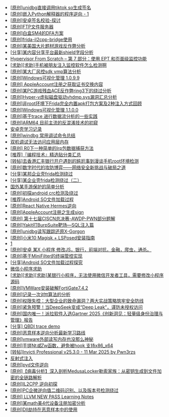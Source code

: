 + [[原创]unidbg直接调用tiktok so生成签名](https://bbs.kanxue.com/thread-285623.htm)
+ [[原创]嵌入Python解释器的程序逆向 - 1](https://bbs.kanxue.com/thread-282085.htm)
+ [[原创]安卓签名校验-探讨](https://bbs.kanxue.com/thread-285647.htm)
+ [[原创]FTP文件服务器](https://bbs.kanxue.com/thread-284621.htm)
+ [[原创]白盒SM4的DFA方案](https://bbs.kanxue.com/thread-285292.htm)
+ [[原创]frida-il2cpp-bridge使用](https://bbs.kanxue.com/thread-285707.htm)
+ [[原创]某美国大片题材游戏反作弊分析](https://bbs.kanxue.com/thread-285956.htm)
+ [[分享]某内容分享平台最新shield字段分析](https://bbs.kanxue.com/thread-285929.htm)
+ [Hypervisor From Scratch – 第 7 部分：使用 EPT 和页面级监控功能](https://bbs.kanxue.com/thread-281153.htm)
+ [[求助][求助]手机被朋友注入监控软件怎么检测啊](https://bbs.kanxue.com/thread-285970.htm)
+ [[原创]某大厂风控sdk vmp算法分析](https://bbs.kanxue.com/thread-285954.htm)
+ [[原创]Windows可视化管理 1.0.9.9](https://bbs.kanxue.com/thread-284075.htm)
+ [[原创] AppleAccount注册之获取证书交换内容](https://bbs.kanxue.com/thread-285944.htm)
+ [[原创]某PC游戏残血ACE反作弊ring3下的绕过分析](https://bbs.kanxue.com/thread-284667.htm)
+ [[原创]Hyper-v虚拟磁盘驱动vhdmp.sys漏洞汇总分析](https://bbs.kanxue.com/thread-285976.htm)
+ [[原创]非root环境下Frida完全内置apk打包方案及2种注入方式回顾](https://bbs.kanxue.com/thread-284482.htm)
+ [[原创]Windows可视化管理 1.1.0.0](https://bbs.kanxue.com/thread-284075.htm)
+ [[原创]基于trace 进行数据流分析的一些实践](https://bbs.kanxue.com/thread-285243.htm)
+ [[原创]ARM64 目前主流的反混淆技术的初窥](https://bbs.kanxue.com/thread-285567.htm)
+ [安卓壳学习记录](https://bbs.kanxue.com/thread-285870.htm)
+ [[原创]windbg 常用调试命令总结](https://bbs.kanxue.com/thread-285980.htm)
+ [双机调试无法访问应用层内存](https://bbs.kanxue.com/thread-285979.htm)
+ [[原创] R0下一种简单的Irp包数据捕获方法](https://bbs.kanxue.com/thread-285317.htm)
+ [[推荐]『编程技术』精选贴分类汇总](https://bbs.kanxue.com/thread-227176.htm)
+ [[转帖]去香港汇丰银行开户遇到的尴尬事到漫谈手机root环境检测](https://bbs.kanxue.com/thread-285754.htm)
+ [[原创]数字时代的攻防博弈——网络安全新挑战与破局之道](https://bbs.kanxue.com/thread-285978.htm)
+ [[分享]某邦企业壳frida检测绕过](https://bbs.kanxue.com/thread-285932.htm)
+ [[分享]某企业壳frida检测绕过（二）](https://bbs.kanxue.com/thread-285964.htm)
+ [国外某手游保护的简单分析](https://bbs.kanxue.com/thread-277241.htm)
+ [[原创]初探android crc检测及绕过](https://bbs.kanxue.com/thread-285790.htm)
+ [[推荐]Android SO文件加载过程](https://bbs.kanxue.com/thread-285818.htm)
+ [[原创]React Native Hermes逆向](https://bbs.kanxue.com/thread-283616.htm)
+ [[原创]AppleAccount注册之生成sign](https://bbs.kanxue.com/thread-285959.htm)
+ [[原创] 第十七届CISCN总决赛-AWDP-PWN部分题解](https://bbs.kanxue.com/thread-282603.htm)
+ [[原创]Yakit打BurpSuite靶场—SQL注入篇](https://bbs.kanxue.com/thread-285984.htm)
+ [[原创]unidbg读写跟踪还原X-Gorgon](https://bbs.kanxue.com/thread-285586.htm)
+ [[原创]小米10 Magisk + LSPosed安装指南](https://bbs.kanxue.com/thread-285114.htm)
+ [1](https://bbs.kanxue.com/thread-285987.htm)
+ [[原创]安卓 某X 小程序 修改JS，银行，前端对抗，金融，爬虫，通杀。](https://bbs.kanxue.com/thread-285986.htm)
+ [[原创]基于MiniFilter的终端管控实现](https://bbs.kanxue.com/thread-285447.htm)
+ [[分享]Android  SO文件加载过程探究](https://bbs.kanxue.com/thread-285788.htm)
+ [微信小程序求助](https://bbs.kanxue.com/thread-282874.htm)
+ [[求助][求助][求助]某银行小程序，无法使用微信开发者工具，需要修改小程序源码](https://bbs.kanxue.com/thread-283453.htm)
+ [[原创]VMWare安装破解FortiGate7.4.2](https://bbs.kanxue.com/thread-284794.htm)
+ [[原创]记录一次对tt算法的分析](https://bbs.kanxue.com/thread-285955.htm)
+ [[原创]权限失控：大型企业的致命漏洞？两大实战策略筑牢安全防线](https://bbs.kanxue.com/thread-285990.htm)
+ [[原创]紧急预警！当DeepSeek变成“Deep Leak”，谨防未授权访问](https://bbs.kanxue.com/thread-285989.htm)
+ [[原创]国内唯一！派拉软件入选Gartner 2025《创新洞见：轻量级身份治理与管理》报告](https://bbs.kanxue.com/thread-285988.htm)
+ [[分享] QBDI trace demo](https://bbs.kanxue.com/thread-285857.htm)
+ [[原创]恶意样本逆向分析最新学习路线](https://bbs.kanxue.com/thread-284598.htm)
+ [[原创]vmware外部读写内存也没那么神秘](https://bbs.kanxue.com/thread-284956.htm)
+ [[原创]手搓Nt*或Zw*函数，避免被hook 支持x86_x64](https://bbs.kanxue.com/thread-284264.htm)
+ [[转帖]Invicti Professional v25.3.0 - 11 Mar 2025  by Pwn3rzs](https://bbs.kanxue.com/thread-285993.htm)
+ [反射式注入](https://bbs.kanxue.com/thread-284886.htm)
+ [[原创]pyd文件逆向](https://bbs.kanxue.com/thread-285496.htm)
+ [[原创]【病毒分析】深入剖析MedusaLocker勒索家族：从密钥生成到文件加密的全链路解析](https://bbs.kanxue.com/thread-285568.htm)
+ [[原创]IL2CPP 逆向初探](https://bbs.kanxue.com/thread-278275.htm)
+ [[原创]PC企微逆向值二维码识别、以及版本号检测绕过](https://bbs.kanxue.com/thread-285886.htm)
+ [[原创] LLVM NEW PASS Learning Notes](https://bbs.kanxue.com/thread-285854.htm)
+ [[原创]某math美4代设备注册加密分析](https://bbs.kanxue.com/thread-269257.htm)
+ [[原创]Dll劫持在恶意样本中的使用](https://bbs.kanxue.com/thread-285995.htm)
